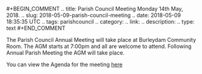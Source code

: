 #+BEGIN_COMMENT
.. title: Parish Council Meeting Monday 14th May, 2018.
.. slug: 2018-05-09-parish-council-meeting
.. date: 2018-05-09 18:35:35 UTC
.. tags: parishcouncil
.. category:
.. link:
.. description:
.. type: text
#+END_COMMENT

The Parish Council Annual Meeting will take place at Burleydam Community Room. The AGM starts at 7:00pm and all are welcome to attend. Following Annual Parish Meeting the AGM will take place.

You can view the Agenda for the meeting [here](https://drive.google.com/drive/folders/1lpTzaSxBDfnX2wDwaUXKzsh_0kRkZSlB)
